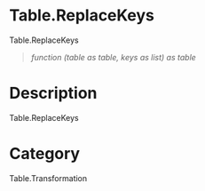 ﻿# Table.ReplaceKeys
Table.ReplaceKeys
> _function (table as table, keys as list) as table_
# Description 
Table.ReplaceKeys
# Category 
Table.Transformation
